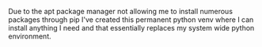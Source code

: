 Due to the apt package manager not allowing me to install numerous packages through pip I've created this permanent python venv where I can install anything I need and that essentially replaces my system wide python environment.
